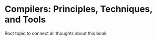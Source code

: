 # Compilers: Principles, Techniques, and Tools

Root topic to connect all thoughts about this book

